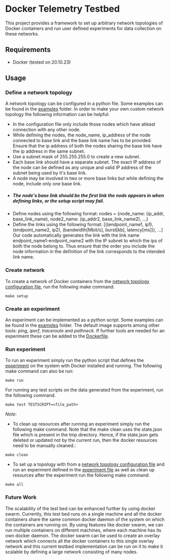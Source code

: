 # Docker Telemetry Testbed

This project provides a framework to set up arbitrary network topologies of
Docker containers and run user defined experiments for data collection on these networks.

## Requirements

- Docker (tested on 20.10.23)

## Usage

### Define a network topology

A network topology can be configured in a python file. Some examples
can be found in the [examples](examples)
folder.
In order to make your own custom network topology the following information can be helpful:

- In the configuration file only include those nodes which have atleast connection with any other node.
- While defining the nodes, the node_name, ip_address of the node connected to base link and the base link name has to be provided.
  Ensure that the ip address of both the nodes sharing the base link have the ip address in the same subnet.
- Use a subnet mask of 255.255.255.0 to create a new subnet.
- Each base link should have a separate subnet. The exact IP
  address of the node can be defined as any unique and valid IP address of the subnet being used by it's base link.
- A node may be involved in two or more base links but while defining the node, include only one base link.
- ##### The node's base link should be the first link the node appears in when defining links, or the setup script may fail.
- Define nodes using the following format:
  nodes = {node_name: (ip_addr, base_link_name), node2_name: (ip_addr2, base_link_name2), ...}
- Define the links using the following format:
  [((endpoint_name1, ip1), (endpoint_name2, ip2), (bandwidth[Mbit/s], burst[kb], latency[ms])), ...]
  Our code automatically generates the link with the link name endpoint_name1-endpoint_name2 with the IP subnet to which
  the ips of both the node belong to. Thus ensure that the order you include the node information in the definition of
  the link corresponds to the intended link name.

### Create network

To create a network of Docker containers from the
[network topology configuration file](src/topology_config.py),
run the following make command:

```
make setup
```

### Create an experiment

An experiment can be implemented as a python script. Some examples
can be found in the [examples](examples)
folder. The default image supports among other tools:
_ping_, _iperf_, _traceroute_ and _pathneck_. If further tools
are needed for an experiment these can be added to the
[Dockerfile](Dockerfile).

### Run experiment

To run an experiment simply run the python script that defines
the [experiment](src/experiment.py) on the system with Docker installed and running.
The following make command can also be run:

```
make run
```

For running any test scripts on the data generated from the experiment,
run the following command.

```
make test TESTSCRIPT=<file_path>
```

_Note_:

- To clean up resources after running an experiment simply run
  the following make command. Note that the make clean uses the state.json file which is present in the tmp directory. Hence, if the state.json gets deleted or updated not by the current run, then the docker resources
  need to be manually cleaned.:

```
make clean
```

- To set up a topology with from a [network topology configuration file](src/topology_config.py)
  and run an experiment defined in the [experiment file](src/experiment.py) as well as
  clean up resources after the experiment run the following make command:

```
make all
```

### Future Work

The scalability of the test bed can be enhanced further by using docker swarm.
Currently, this test bed runs on a single machine and all the docker containers share the same common docker daemon of the system on which the containers are running on.
By using features like docker swarm, we can run multiple containers on different machines, where each machine has its own docker daemon. The docker swarm can be used to create an overlay network which connects all the docker containers to this single overlay network and this current testbed implementation can be run on it to make it scalable by defining a large network consisting of many nodes.
